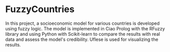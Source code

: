 # FuzzyCountries
In this project, a socioeconomic model for various countries is developed using fuzzy logic.
The model is implemented in Ciao Prolog with the RFuzzy library and using Python with Scikit-learn to compare the results with real data and assess the model's credibility.
Uflese is used for visualizing the results.
